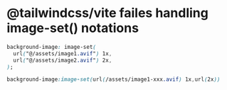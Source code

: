 # @tailwindcss/vite failes handling image-set() notations

```css
background-image: image-set(
  url("@/assets/image1.avif") 1x,
  url("@/assets/image2.avif") 2x,
);
```

```css
background-image:image-set(url(/assets/image1-xxx.avif) 1x,url(2x))
```